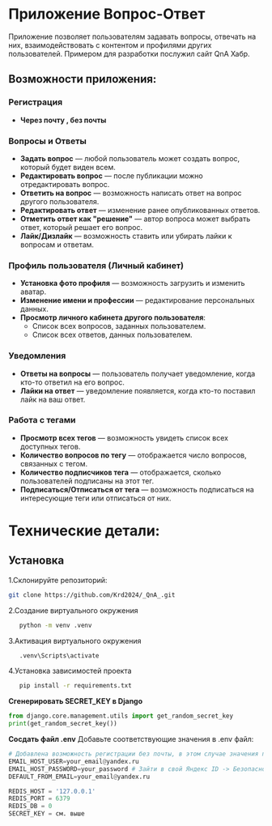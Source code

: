 # Приложение Вопрос-Ответ 

Приложение позволяет пользователям задавать вопросы, отвечать на них, взаимодействовать с контентом и профилями других пользователей. Примером для разработки послужил сайт QnA Хабр.

## Возможности приложения:
### Регистрация
- **Через почту , без почты**
### Вопросы и Ответы
- **Задать вопрос** — любой пользователь может создать вопрос, который будет виден всем.
- **Редактировать вопрос** — после публикации можно отредактировать вопрос.
- **Ответить на вопрос** — возможность написать ответ на вопрос другого пользователя.
- **Редактировать ответ** — изменение ранее опубликованных ответов.
- **Отметить ответ как "решение"** — автор вопроса может выбрать ответ, который решает его вопрос.
- **Лайк/Дизлайк** — возможность ставить или убирать лайки к вопросам и ответам.

### Профиль пользователя (Личный кабинет)
- **Установка фото профиля** — возможность загрузить и изменить аватар.
- **Изменение имени и профессии** — редактирование персональных данных.
- **Просмотр личного кабинета другого пользователя**:
  - Список всех вопросов, заданных пользователем.
  - Список всех ответов, данных пользователем.

### Уведомления
- **Ответы на вопросы** — пользователь получает уведомление, когда кто-то ответил на его вопрос.
- **Лайки на ответ** — уведомление появляется, когда кто-то поставил лайк на ваш ответ.

### Работа с тегами
- **Просмотр всех тегов** — возможность увидеть список всех доступных тегов.
- **Количество вопросов по тегу** — отображается число вопросов, связанных с тегом.
- **Количество подписчиков тега** — отображается, сколько пользователей подписаны на этот тег.
- **Подписаться/Отписаться от тега** — возможность подписаться на интересующие теги или отписаться от них.

# Технические детали:

## Установка

1.Склонируйте репозиторий:
   ```bash
   git clone https://github.com/Krd2024/_QnA_.git
```
2.Создание виртуального окружения
```bash
   python -m venv .venv
```
3.Активация виртуального окружения
```bash
   .venv\Scripts\activate
```
4.Установка зависимостей проекта
```bash
   pip install -r requirements.txt
```
**Сгенерировать SECRET_KEY в Django**
```python
from django.core.management.utils import get_random_secret_key
print(get_random_secret_key())
```
**Сосдать файл .env**
Добавьте соответствующие значения в .env файл:
```python
# Добавлена возможность регистрации без почты, в этом случае значения переменных остаются без изменений
EMAIL_HOST_USER=your_email@yandex.ru
EMAIL_HOST_PASSWORD=your_password # Зайти в свой Яндекс ID -> Безопасность -> Пароли приложений -> Почта -> прописать пароль для сторонних пиложений
DEFAULT_FROM_EMAIL=your_email@yandex.ru

REDIS_HOST = '127.0.0.1'
REDIS_PORT = 6379
REDIS_DB = 0
SECRET_KEY = см. выше

```





